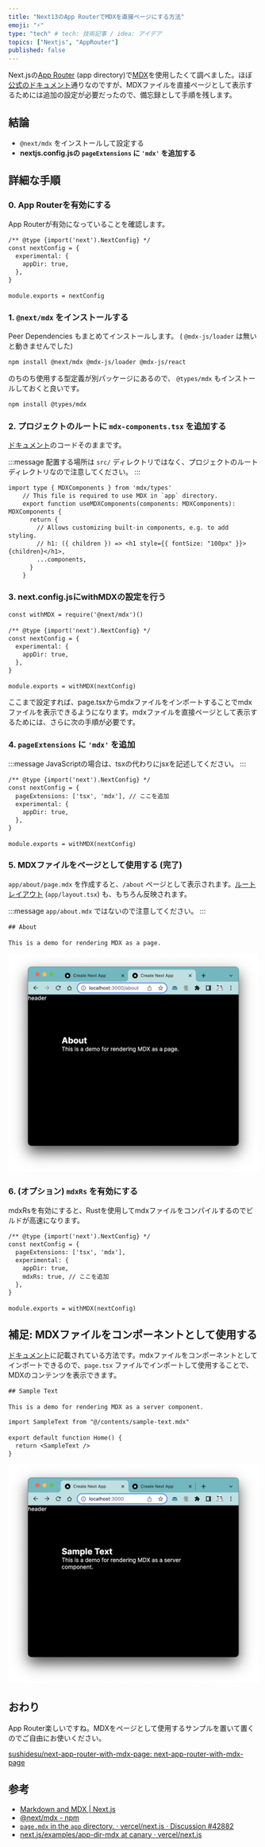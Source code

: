 ```yaml
---
title: "Next13のApp RouterでMDXを直接ページにする方法"
emoji: "⚡"
type: "tech" # tech: 技術記事 / idea: アイデア
topics: ["Nextjs", "AppRouter"]
published: false
---
```


Next.jsの[App Router](https://beta.nextjs.org/docs) (app directory)で[MDX](https://mdxjs.com/)を使用したくて調べました。ほぼ[公式のドキュメント](https://beta.nextjs.org/docs/guides/mdx)通りなのですが、MDXファイルを直接ページとして表示するためには追加の設定が必要だったので、備忘録として手順を残します。

## 結論

- `@next/mdx` をインストールして設定する
- **nextjs.config.jsの `pageExtensions` に `'mdx'` を追加する**

## 詳細な手順

### 0. App Routerを有効にする

App Routerが有効になっていることを確認します。

```js: next.config.js
/** @type {import('next').NextConfig} */
const nextConfig = {
  experimental: {
    appDir: true,
  },
}

module.exports = nextConfig
```

### 1. `@next/mdx` をインストールする

Peer Dependencies もまとめてインストールします。 ( `@mdx-js/loader` は無いと動きませんでした)

```bash
npm install @next/mdx @mdx-js/loader @mdx-js/react
```

のちのち使用する型定義が別パッケージにあるので、 `@types/mdx` もインストールしておくと良いです。

```bash
npm install @types/mdx
```

### 2. プロジェクトのルートに `mdx-components.tsx` を追加する

[ドキュメント](https://beta.nextjs.org/docs/guides/mdx)のコードそのままです。

:::message
配置する場所は `src/` ディレクトリではなく、プロジェクトのルートディレクトリなので注意してください。
:::

```tsx: mdx-components.tsx
import type { MDXComponents } from 'mdx/types'
    // This file is required to use MDX in `app` directory.
    export function useMDXComponents(components: MDXComponents): MDXComponents {
      return {
        // Allows customizing built-in components, e.g. to add styling.
        // h1: ({ children }) => <h1 style={{ fontSize: "100px" }}>{children}</h1>,
        ...components,
      }
    }
```

### 3. next.config.jsにwithMDXの設定を行う

```js: next.config.js
const withMDX = require('@next/mdx')()

/** @type {import('next').NextConfig} */
const nextConfig = {
  experimental: {
    appDir: true,
  },
}

module.exports = withMDX(nextConfig)
```

ここまで設定すれば、page.tsxからmdxファイルをインポートすることでmdxファイルを表示できるようになります。mdxファイルを直接ページとして表示するためには、さらに次の手順が必要です。

### 4. `pageExtensions` に `'mdx'` を追加

:::message
JavaScriptの場合は、tsxの代わりにjsxを記述してください。
:::

```js: next.config.js
/** @type {import('next').NextConfig} */
const nextConfig = {
  pageExtensions: ['tsx', 'mdx'], // ここを追加
  experimental: {
    appDir: true,
  },
}

module.exports = withMDX(nextConfig)
```

### 5. MDXファイルをページとして使用する (完了)

`app/about/page.mdx` を作成すると、`/about` ページとして表示されます。[ルートレイアウト](https://beta.nextjs.org/docs/routing/pages-and-layouts#root-layout-required) (`app/layout.tsx`) も、もちろん反映されます。

:::message
`app/about.mdx` ではないので注意してください。
:::

```mdx: app/hello.mdx
## About

This is a demo for rendering MDX as a page.
```

![mdx as page](/images/mdx-as-page.png)

### 6. (オプション) `mdxRs` を有効にする

mdxRsを有効にすると、Rustを使用してmdxファイルをコンパイルするのでビルドが高速になります。

```js: next.config.js
/** @type {import('next').NextConfig} */
const nextConfig = {
  pageExtensions: ['tsx', 'mdx'],
  experimental: {
    appDir: true,
    mdxRs: true, // ここを追加
  },
}

module.exports = withMDX(nextConfig)
```

## 補足: MDXファイルをコンポーネントとして使用する

[ドキュメント](https://beta.nextjs.org/docs/guides/mdx)に記載されている方法です。mdxファイルをコンポーネントとしてインポートできるので、`page.tsx` ファイルでインポートして使用することで、MDXのコンテンツを表示できます。

```mdx: contents/sample-text.mdx
## Sample Text

This is a demo for rendering MDX as a server component.
```

```tsx: pages/hello.tsx
import SampleText from "@/contents/sample-text.mdx"

export default function Home() {
  return <SampleText />
}
```

![mdx as component](/images/mdx-as-component.png)

## おわり

App Router楽しいですね。MDXをページとして使用するサンプルを置いて置くのでご自由にお使いください。

[sushidesu/next-app-router-with-mdx-page: next-app-router-with-mdx-page](https://github.com/sushidesu/next-app-router-with-mdx-page)

## 参考

- [Markdown and MDX | Next.js](https://beta.nextjs.org/docs/guides/mdx)
- [@next/mdx - npm](https://www.npmjs.com/package/@next/mdx)
- [`page.mdx` in the `app` directory. · vercel/next.js · Discussion #42882](https://github.com/vercel/next.js/discussions/42882)
- [next.js/examples/app-dir-mdx at canary · vercel/next.js](https://github.com/vercel/next.js/tree/canary/examples/app-dir-mdx)
